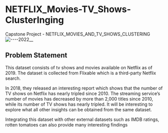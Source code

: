 # NETFLIX_Movies-TV_Shows-ClusterInging
Capstone Project - NETFLIX_MOVIES_AND_TV_SHOWS_CLUSTERING
![-_____________________--__________________-____________________________________2022_________________________________________](https://user-images.githubusercontent.com/110771795/233086504-c9dfc271-d199-429e-8ac1-7bc716324b17.jpg)

## Problem Statement
This dataset consists of tv shows and movies available on Netflix as of 2019. The dataset is collected from Flixable which is a third-party Netflix search.

In 2018, they released an interesting report which shows that the number of TV shows on Netflix has nearly tripled since 2010. The streaming service’s number of movies has decreased by more than 2,000 titles since 2010, while its number of TV shows has nearly tripled. It will be interesting to explore what all other insights can be obtained from the same dataset.

Integrating this dataset with other external datasets such as IMDB ratings, rotten tomatoes can also provide many interesting findings
